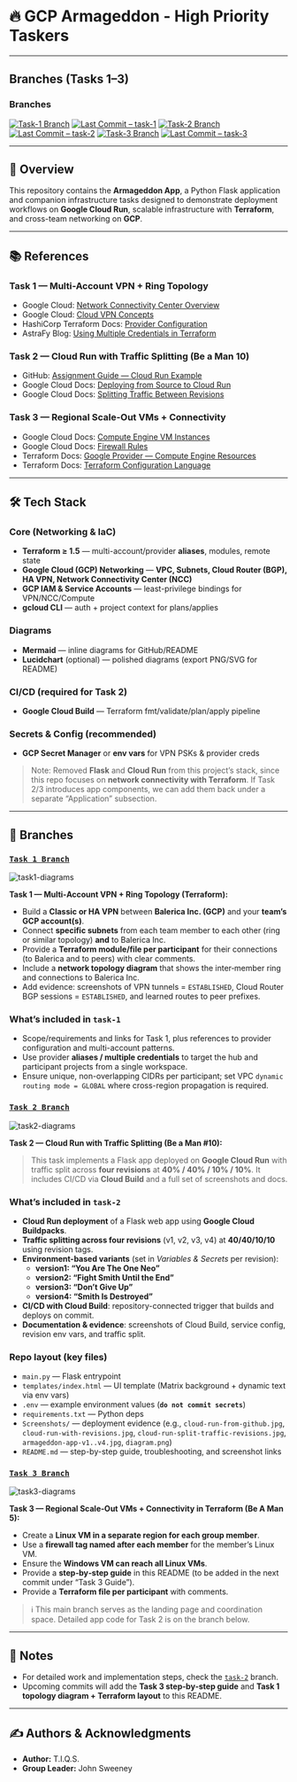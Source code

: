 # 🔥 GCP Armageddon - High Priority Taskers

---

## Branches (Tasks 1–3)

### Branches

[![Task-1 Branch](https://img.shields.io/badge/Branch-task--1-blue?logo=git)](https://github.com/tiqsclass6/gpc-armageddon/tree/task-1)
[![Last Commit – task-1](https://img.shields.io/github/last-commit/tiqsclass6/gpc-armageddon/task-1?logo=github&label=last%20commit)](https://github.com/tiqsclass6/gpc-armageddon/tree/task-1)
[![Task-2 Branch](https://img.shields.io/badge/Branch-task--2-blue?logo=git)](https://github.com/tiqsclass6/gpc-armageddon/tree/task-2)
[![Last Commit – task-2](https://img.shields.io/github/last-commit/tiqsclass6/gpc-armageddon/task-2?logo=github&label=last%20commit)](https://github.com/tiqsclass6/gpc-armageddon/tree/task-2)
[![Task-3 Branch](https://img.shields.io/badge/Branch-task--3-blue?logo=git)](https://github.com/tiqsclass6/gpc-armageddon/tree/task-3)
[![Last Commit – task-3](https://img.shields.io/github/last-commit/tiqsclass6/gpc-armageddon/task-3?logo=github&label=last%20commit)](https://github.com/tiqsclass6/gpc-armageddon/tree/task-3)

---

## 📖 Overview

This repository contains the **Armageddon App**, a Python Flask application and companion infrastructure tasks designed to demonstrate deployment workflows on **Google Cloud Run**, scalable infrastructure with **Terraform**, and cross-team networking on **GCP**.

---

## 📚 References

### Task 1 — Multi-Account VPN + Ring Topology

- Google Cloud: [Network Connectivity Center Overview](https://cloud.google.com/network-connectivity/docs/network-connectivity-center/concepts/overview)  
- Google Cloud: [Cloud VPN Concepts](https://cloud.google.com/network-connectivity/docs/vpn/concepts/overview)  
- HashiCorp Terraform Docs: [Provider Configuration](https://developer.hashicorp.com/terraform/language/providers/configuration)  
- AstraFy Blog: [Using Multiple Credentials in Terraform](https://astrafy.io/the-hub/blog/technical/terraform-provider-using-multiple-credentials)  

### Task 2 — Cloud Run with Traffic Splitting (Be a Man 10)

- GitHub: [Assignment Guide — Cloud Run Example](https://github.com/aaron-dm-mcdonald/cloud-run-ex/blob/main/assignment.md)  
- Google Cloud Docs: [Deploying from Source to Cloud Run](https://cloud.google.com/run/docs/deploying-source-code)  
- Google Cloud Docs: [Splitting Traffic Between Revisions](https://cloud.google.com/run/docs/rollouts-rollbacks-traffic-migration)  

### Task 3 — Regional Scale-Out VMs + Connectivity

- Google Cloud Docs: [Compute Engine VM Instances](https://cloud.google.com/compute/docs/instances)  
- Google Cloud Docs: [Firewall Rules](https://cloud.google.com/vpc/docs/firewalls)  
- Terraform Docs: [Google Provider — Compute Engine Resources](https://registry.terraform.io/providers/hashicorp/google/latest/docs/resources/compute_instance)  
- Terraform Docs: [Terraform Configuration Language](https://developer.hashicorp.com/terraform/language)  

---

## 🛠️ Tech Stack

### Core (Networking & IaC)

- **Terraform ≥ 1.5** — multi-account/provider **aliases**, modules, remote state
- **Google Cloud (GCP) Networking** — **VPC, Subnets, Cloud Router (BGP), HA VPN, Network Connectivity Center (NCC)**
- **GCP IAM & Service Accounts** — least-privilege bindings for VPN/NCC/Compute
- **gcloud CLI** — auth + project context for plans/applies

### Diagrams

- **Mermaid** — inline diagrams for GitHub/README
- **Lucidchart** (optional) — polished diagrams (export PNG/SVG for README)

### CI/CD (required for Task 2)

- **Google Cloud Build** — Terraform fmt/validate/plan/apply pipeline

### Secrets & Config (recommended)

- **GCP Secret Manager** or **env vars** for VPN PSKs & provider creds

> Note: Removed **Flask** and **Cloud Run** from this project’s stack, since this repo focuses on **network connectivity with Terraform**. If Task 2/3 introduces app components, we can add them back under a separate “Application” subsection.

---

## 🔗 Branches

### [`Task 1 Branch`](https://github.com/tiqsclass6/gpc-armageddon/tree/task-1)

![task1-diagrams](/diagrams/task1-diagram.png)

**Task 1 — Multi‑Account VPN + Ring Topology (Terraform):**

- Build a **Classic or HA VPN** between **Balerica Inc. (GCP)** and your **team’s GCP account(s)**.
- Connect **specific subnets** from each team member to each other (ring or similar topology) **and** to Balerica Inc.
- Provide a **Terraform module/file per participant** for their connections (to Balerica and to peers) with clear comments.
- Include a **network topology diagram** that shows the inter‑member ring and connections to Balerica Inc.
- Add evidence: screenshots of VPN tunnels = `ESTABLISHED`, Cloud Router BGP sessions = `ESTABLISHED`, and learned routes to peer prefixes.

### What’s included in `task-1`

- Scope/requirements and links for Task 1, plus references to provider configuration and multi-account patterns.
- Use provider **aliases / multiple credentials** to target the hub and participant projects from a single workspace.
- Ensure unique, non-overlapping CIDRs per participant; set VPC `dynamic routing mode = GLOBAL` where cross-region propagation is required.

### [`Task 2 Branch`](https://github.com/tiqsclass6/gpc-armageddon/tree/task-2)

![task2-diagrams](/diagrams/task2-diagram.png)

**Task 2 — Cloud Run with Traffic Splitting (Be a Man #10):**

> This task implements a Flask app deployed on **Google Cloud Run** with traffic split across **four revisions** at **40% / 40% / 10% / 10%**. It includes CI/CD via **Cloud Build** and a full set of screenshots and docs.

### What’s included in `task-2`

- **Cloud Run deployment** of a Flask web app using **Google Cloud Buildpacks**.
- **Traffic splitting across four revisions** (v1, v2, v3, v4) at **40/40/10/10** using revision tags.
- **Environment-based variants** (set in *Variables & Secrets* per revision):
  - **version1: “You Are The One Neo”**
  - **version2: “Fight Smith Until the End”**
  - **version3: “Don’t Give Up”**
  - **version4: “Smith Is Destroyed”**
- **CI/CD with Cloud Build**: repository-connected trigger that builds and deploys on commit.
- **Documentation & evidence**: screenshots of Cloud Build, service config, revision env vars, and traffic split.

### Repo layout (key files)

- `main.py` — Flask entrypoint  
- `templates/index.html` — UI template (Matrix background + dynamic text via env vars)  
- `.env` — example environment values (**`do not commit secrets`**)
- `requirements.txt` — Python deps  
- `Screenshots/` — deployment evidence (e.g., `cloud-run-from-github.jpg`, `cloud-run-with-revisions.jpg`, `cloud-run-split-traffic-revisions.jpg`, `armageddon-app-v1..v4.jpg`, `diagram.png`)  
- `README.md` — step-by-step guide, troubleshooting, and screenshot links

### [`Task 3 Branch`](https://github.com/tiqsclass6/gpc-armageddon/tree/task-3)

![task3-diagrams](/diagrams/task3-diagram.png)

**Task 3 — Regional Scale‑Out VMs + Connectivity in Terraform (Be A Man 5):**

- Create a **Linux VM in a separate region for each group member**.
- Use a **firewall tag named after each member** for the member’s Linux VM.
- Ensure the **Windows VM can reach all Linux VMs**.
- Provide a **step‑by‑step guide** in this README (to be added in the next commit under “Task 3 Guide”).  
- Provide a **Terraform file per participant** with comments.

> ℹ️ This main branch serves as the landing page and coordination space. Detailed app code for Task 2 is on the branch below.

---

## 📌 Notes

- For detailed work and implementation steps, check the [`task-2`](https://github.com/tiqsclass6/gpc-armageddon/tree/task-2) branch.  
- Upcoming commits will add the **Task 3 step‑by‑step guide** and **Task 1 topology diagram + Terraform layout** to this README.

---

## ✍️ Authors & Acknowledgments

- **Author:** T.I.Q.S.
- **Group Leader:** John Sweeney
